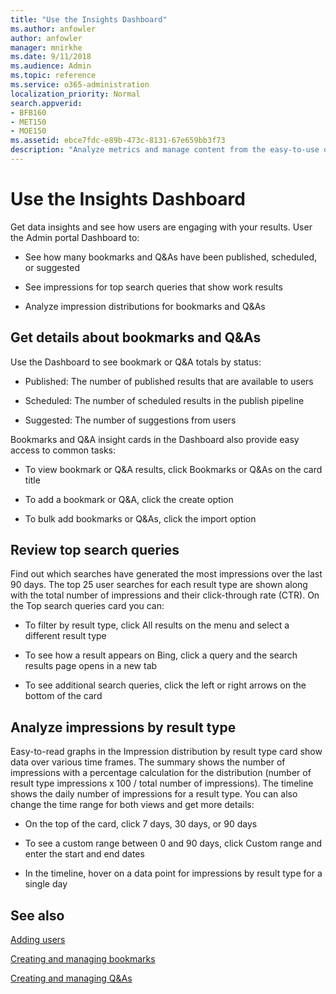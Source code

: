 ```yaml
---
title: "Use the Insights Dashboard"
ms.author: anfowler
author: anfowler
manager: mnirkhe
ms.date: 9/11/2018
ms.audience: Admin
ms.topic: reference
ms.service: o365-administration
localization_priority: Normal
search.appverid:
- BFB160
- MET150
- MOE150
ms.assetid: ebce7fdc-e89b-473c-8131-67e659bb3f73
description: "Analyze metrics and manage content from the easy-to-use dashboard in the Microsoft Search in Bing Admin portal"
---
```


# Use the Insights Dashboard

Get data insights and see how users are engaging with your results. User the Admin portal Dashboard to:
  
- See how many bookmarks and Q&As have been published, scheduled, or suggested
    
- See impressions for top search queries that show work results
    
- Analyze impression distributions for bookmarks and Q&As
    
## Get details about bookmarks and Q&As

Use the Dashboard to see bookmark or Q&A totals by status:
  
- Published: The number of published results that are available to users
    
- Scheduled: The number of scheduled results in the publish pipeline
    
- Suggested: The number of suggestions from users
    
Bookmarks and Q&A insight cards in the Dashboard also provide easy access to common tasks:
  
- To view bookmark or Q&A results, click Bookmarks or Q&As on the card title
    
- To add a bookmark or Q&A, click the create option
    
- To bulk add bookmarks or Q&As, click the import option
    
## Review top search queries

Find out which searches have generated the most impressions over the last 90 days. The top 25 user searches for each result type are shown along with the total number of impressions and their click-through rate (CTR). On the Top search queries card you can:
  
- To filter by result type, click All results on the menu and select a different result type
    
- To see how a result appears on Bing, click a query and the search results page opens in a new tab
    
- To see additional search queries, click the left or right arrows on the bottom of the card
    
## Analyze impressions by result type

Easy-to-read graphs in the Impression distribution by result type card show data over various time frames. The summary shows the number of impressions with a percentage calculation for the distribution (number of result type impressions x 100 / total number of impressions). The timeline shows the daily number of impressions for a result type. You can also change the time range for both views and get more details:
  
- On the top of the card, click 7 days, 30 days, or 90 days
    
- To see a custom range between 0 and 90 days, click Custom range and enter the start and end dates
    
- In the timeline, hover on a data point for impressions by result type for a single day
    
## See also

[Adding users](setup/add-users.md)
  
[Creating and managing bookmarks](bookmarks/create-and-manage-bookmarks.md)
  
[Creating and managing Q&As](q-as/create-and-manage-qas.md)
  

